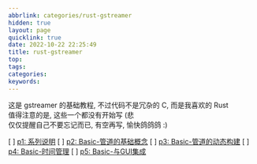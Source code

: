 ```yaml
---
abbrlink: categories/rust-gstreamer
hidden: true
layout: page
quicklink: true
date: 2022-10-22 22:25:49
title: rust-gstreamer
top: 
tags:
categories:
keywords:
---
```


这是 gstreamer 的基础教程, 不过代码不是冗杂的 C, 而是我喜欢的 Rust  
值得注意的是, 这些一个都没有开始写 (悲  
仅仅提醒自己不要忘记而已, 有空再写, 愉快鸽鸽鸽 :)

[ ]  [p1: 系列说明](/posts/rust-gstreamer/p1)
[ ]  [p2: Basic-管道的基础概念](/posts/rust-gstreamer/p2)
[ ]  [p3: Basic-管道的动态构建](/posts/rust-gstreamer/p3)
[ ]  [p4: Basic-时间管理](/posts/rust-gstreamer/p4)
[ ]  [p5: Basic-与GUI集成](/posts/rust-gstreamer/p5)
